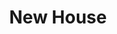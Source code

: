 ---
pid: ch890
title: New House
location_transcription: 
coordinates: "[-75.169479019602, 39.951511198102]"
zipcode: 
gen_neighborhood: 
neighborhood: 
outside_phl: 
age: 
age_range: 
instagram: 
image_file_name: ch_890.jpg
proposal_transcription: In a city with this much homeless it is wrong to have so many
  empty houses. help the homeless make into vacant homes.
topic: Human Rights,Inequality,Social Justice
topic_summary: 0, 0, 0, 0
type: Infrastructure,Space
keywords_other: home, homeless, vacant houses
credit: 
image_labels: 
twitter: 
facebook: 
permalink: "/monuments/ch890/"
layout: item-page
---